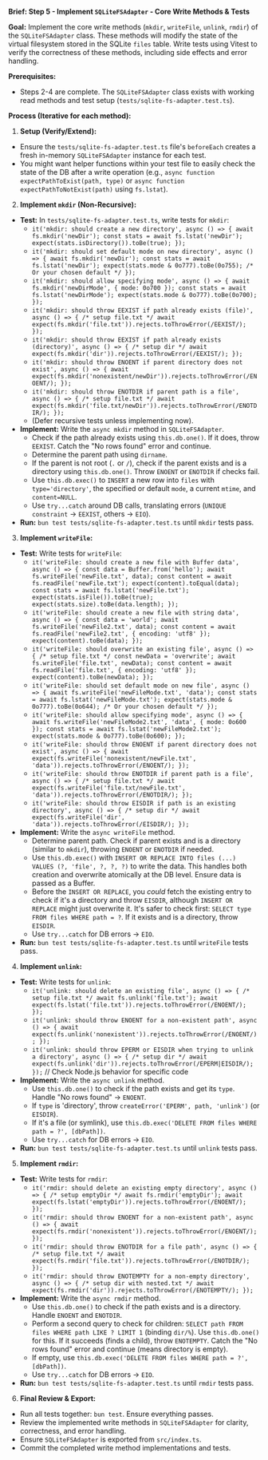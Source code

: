 **Brief: Step 5 - Implement `SQLiteFSAdapter` - Core Write Methods & Tests**

**Goal:** Implement the core write methods (`mkdir`, `writeFile`, `unlink`, `rmdir`) of the `SQLiteFSAdapter` class. These methods will modify the state of the virtual filesystem stored in the SQLite `files` table. Write tests using Vitest to verify the correctness of these methods, including side effects and
error handling.

**Prerequisites:**
*   Steps 2-4 are complete. The `SQLiteFSAdapter` class exists with working read methods and test setup (`tests/sqlite-fs-adapter.test.ts`).

**Process (Iterative for each method):**

1.  **Setup (Verify/Extend):**
  *   Ensure the `tests/sqlite-fs-adapter.test.ts` file's `beforeEach` creates a fresh in-memory `SQLiteFSAdapter` instance for each test.
  *   You might want helper functions within your test file to easily check the state of the DB after a write operation (e.g., `async function expectPathToExist(path, type)` or `async function expectPathToNotExist(path)` using `fs.lstat`).

2.  **Implement `mkdir` (Non-Recursive):**
  *   **Test:** In `tests/sqlite-fs-adapter.test.ts`, write tests for `mkdir`:
      *   `it('mkdir: should create a new directory', async () => { await fs.mkdir('newDir'); const stats = await fs.lstat('newDir'); expect(stats.isDirectory()).toBe(true); });`
      *   `it('mkdir: should set default mode on new directory', async () => { await fs.mkdir('newDir'); const stats = await fs.lstat('newDir'); expect(stats.mode & 0o777).toBe(0o755); /* Or your chosen default */ });`
      *   `it('mkdir: should allow specifying mode', async () => { await fs.mkdir('newDirMode', { mode: 0o700 }); const stats = await fs.lstat('newDirMode'); expect(stats.mode & 0o777).toBe(0o700); });`
      *   `it('mkdir: should throw EEXIST if path already exists (file)', async () => { /* setup file.txt */ await expect(fs.mkdir('file.txt')).rejects.toThrowError(/EEXIST/); });`
      *   `it('mkdir: should throw EEXIST if path already exists (directory)', async () => { /* setup dir */ await expect(fs.mkdir('dir')).rejects.toThrowError(/EEXIST/); });`
      *   `it('mkdir: should throw ENOENT if parent directory does not exist', async () => { await expect(fs.mkdir('nonexistent/newDir')).rejects.toThrowError(/ENOENT/); });`
      *   `it('mkdir: should throw ENOTDIR if parent path is a file', async () => { /* setup file.txt */ await expect(fs.mkdir('file.txt/newDir')).rejects.toThrowError(/ENOTDIR/); });`
      *   (Defer recursive tests unless implementing now).
  *   **Implement:** Write the `async mkdir` method in `SQLiteFSAdapter`.
      *   Check if the path already exists using `this.db.one()`. If it does, throw `EEXIST`. Catch the "No rows found" error and continue.
      *   Determine the parent path using `dirname`.
      *   If the parent is not root (`.` or `/`), check if the parent exists and is a directory using `this.db.one()`. Throw `ENOENT` or `ENOTDIR` if checks fail.
      *   Use `this.db.exec()` to `INSERT` a new row into `files` with `type='directory'`, the specified or default `mode`, a current `mtime`, and `content=NULL`.
      *   Use `try...catch` around DB calls, translating errors (`UNIQUE constraint` -> `EEXIST`, others -> `EIO`).
  *   **Run:** `bun test tests/sqlite-fs-adapter.test.ts` until `mkdir` tests pass.

3.  **Implement `writeFile`:**
  *   **Test:** Write tests for `writeFile`:
      *   `it('writeFile: should create a new file with Buffer data', async () => { const data = Buffer.from('hello'); await fs.writeFile('newFile.txt', data); const content = await fs.readFile('newFile.txt'); expect(content).toEqual(data); const stats = await fs.lstat('newFile.txt');
expect(stats.isFile()).toBe(true); expect(stats.size).toBe(data.length); });`
      *   `it('writeFile: should create a new file with string data', async () => { const data = 'world'; await fs.writeFile('newFile2.txt', data); const content = await fs.readFile('newFile2.txt', { encoding: 'utf8' }); expect(content).toBe(data); });`
      *   `it('writeFile: should overwrite an existing file', async () => { /* setup file.txt */ const newData = 'overwrite'; await fs.writeFile('file.txt', newData); const content = await fs.readFile('file.txt', { encoding: 'utf8' }); expect(content).toBe(newData); });`
      *   `it('writeFile: should set default mode on new file', async () => { await fs.writeFile('newFileMode.txt', 'data'); const stats = await fs.lstat('newFileMode.txt'); expect(stats.mode & 0o777).toBe(0o644); /* Or your chosen default */ });`
      *   `it('writeFile: should allow specifying mode', async () => { await fs.writeFile('newFileMode2.txt', 'data', { mode: 0o600 }); const stats = await fs.lstat('newFileMode2.txt'); expect(stats.mode & 0o777).toBe(0o600); });`
      *   `it('writeFile: should throw ENOENT if parent directory does not exist', async () => { await expect(fs.writeFile('nonexistent/newFile.txt', 'data')).rejects.toThrowError(/ENOENT/); });`
      *   `it('writeFile: should throw ENOTDIR if parent path is a file', async () => { /* setup file.txt */ await expect(fs.writeFile('file.txt/newFile.txt', 'data')).rejects.toThrowError(/ENOTDIR/); });`
      *   `it('writeFile: should throw EISDIR if path is an existing directory', async () => { /* setup dir */ await expect(fs.writeFile('dir', 'data')).rejects.toThrowError(/EISDIR/); });`
  *   **Implement:** Write the `async writeFile` method.
      *   Determine parent path. Check if parent exists and is a directory (similar to `mkdir`), throwing `ENOENT` or `ENOTDIR` if needed.
      *   Use `this.db.exec()` with `INSERT OR REPLACE INTO files (...) VALUES (?, 'file', ?, ?, ?)` to write the data. This handles both creation and overwrite atomically at the DB level. Ensure data is passed as a Buffer.
      *   Before the `INSERT OR REPLACE`, you *could* fetch the existing entry to check if it's a directory and throw `EISDIR`, although `INSERT OR REPLACE` might just overwrite it. It's safer to check first: `SELECT type FROM files WHERE path = ?`. If it exists and is a directory, throw `EISDIR`.
      *   Use `try...catch` for DB errors -> `EIO`.
  *   **Run:** `bun test tests/sqlite-fs-adapter.test.ts` until `writeFile` tests pass.

4.  **Implement `unlink`:**
  *   **Test:** Write tests for `unlink`:
      *   `it('unlink: should delete an existing file', async () => { /* setup file.txt */ await fs.unlink('file.txt'); await expect(fs.lstat('file.txt')).rejects.toThrowError(/ENOENT/); });`
      *   `it('unlink: should throw ENOENT for a non-existent path', async () => { await expect(fs.unlink('nonexistent')).rejects.toThrowError(/ENOENT/); });`
      *   `it('unlink: should throw EPERM or EISDIR when trying to unlink a directory', async () => { /* setup dir */ await expect(fs.unlink('dir')).rejects.toThrowError(/EPERM|EISDIR/); });` // Check Node.js behavior for specific code
  *   **Implement:** Write the `async unlink` method.
      *   Use `this.db.one()` to check if the path exists and get its `type`. Handle "No rows found" -> `ENOENT`.
      *   If `type` is 'directory', throw `createError('EPERM', path, 'unlink')` (or `EISDIR`).
      *   If it's a file (or symlink), use `this.db.exec('DELETE FROM files WHERE path = ?', [dbPath])`.
      *   Use `try...catch` for DB errors -> `EIO`.
  *   **Run:** `bun test tests/sqlite-fs-adapter.test.ts` until `unlink` tests pass.

5.  **Implement `rmdir`:**
  *   **Test:** Write tests for `rmdir`:
      *   `it('rmdir: should delete an existing empty directory', async () => { /* setup emptyDir */ await fs.rmdir('emptyDir'); await expect(fs.lstat('emptyDir')).rejects.toThrowError(/ENOENT/); });`
      *   `it('rmdir: should throw ENOENT for a non-existent path', async () => { await expect(fs.rmdir('nonexistent')).rejects.toThrowError(/ENOENT/); });`
      *   `it('rmdir: should throw ENOTDIR for a file path', async () => { /* setup file.txt */ await expect(fs.rmdir('file.txt')).rejects.toThrowError(/ENOTDIR/); });`
      *   `it('rmdir: should throw ENOTEMPTY for a non-empty directory', async () => { /* setup dir with nested.txt */ await expect(fs.rmdir('dir')).rejects.toThrowError(/ENOTEMPTY/); });`
  *   **Implement:** Write the `async rmdir` method.
      *   Use `this.db.one()` to check if the path exists and is a directory. Handle `ENOENT` and `ENOTDIR`.
      *   Perform a second query to check for children: `SELECT path FROM files WHERE path LIKE ? LIMIT 1` (binding `dir/%`). Use `this.db.one()` for this. If it succeeds (finds a child), throw `ENOTEMPTY`. Catch the "No rows found" error and continue (means directory is empty).
      *   If empty, use `this.db.exec('DELETE FROM files WHERE path = ?', [dbPath])`.
      *   Use `try...catch` for DB errors -> `EIO`.
  *   **Run:** `bun test tests/sqlite-fs-adapter.test.ts` until `rmdir` tests pass.

6.  **Final Review & Export:**
  *   Run all tests together: `bun test`. Ensure everything passes.
  *   Review the implemented write methods in `SQLiteFSAdapter` for clarity, correctness, and error handling.
  *   Ensure `SQLiteFSAdapter` is exported from `src/index.ts`.
  *   Commit the completed write method implementations and tests.
